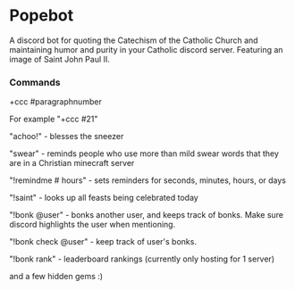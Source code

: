 # Popebot

A discord bot for quoting the Catechism of the Catholic Church and maintaining humor and purity in your Catholic discord server. Featuring an image of Saint John Paul II.

### Commands

+ccc #paragraphnumber

For example "+ccc #21"

"achoo!" - blesses the sneezer

"swear" - reminds people who use more than mild swear words that they are in a Christian minecraft server

"!remindme # hours" - sets reminders for seconds, minutes, hours, or days

"!saint" - looks up all feasts being celebrated today

"!bonk @user" - bonks another user, and keeps track of bonks. Make sure discord highlights the user when mentioning.

"!bonk check @user" - keep track of user's bonks.

"!bonk rank" - leaderboard rankings (currently only hosting for 1 server)

and a few hidden gems :)
